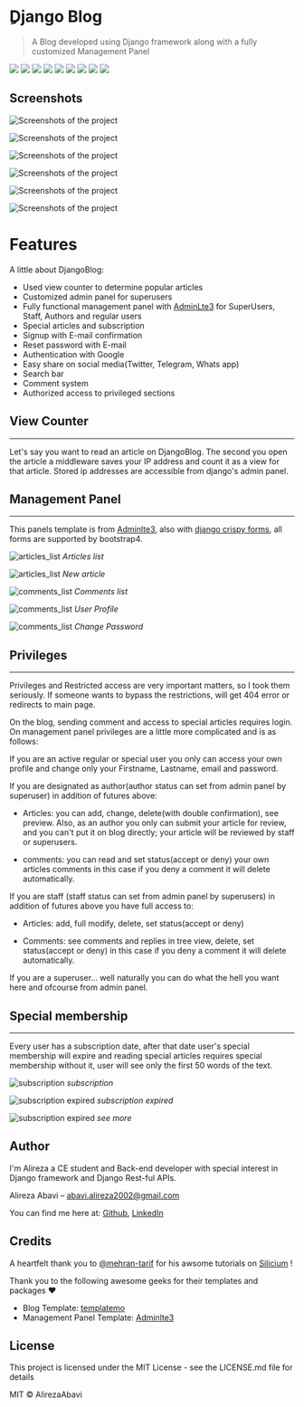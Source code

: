 # ِDjango Blog

> A Blog developed using Django framework along with a fully customized Management Panel

![](https://img.shields.io/badge/Python-3776AB?style=for-the-badge&logo=python&logoColor=white)
![](https://img.shields.io/badge/Django-092E20?style=for-the-badge&logo=django&logoColor=white)
![](https://img.shields.io/badge/HTML5-E34F26?style=for-the-badge&logo=html5&logoColor=white)
![](https://img.shields.io/badge/CSS3-1572B6?style=for-the-badge&logo=css3&logoColor=white)
![](https://img.shields.io/badge/JavaScript-F7DF1E?style=for-the-badge&logo=javascript&logoColor=black)
![](https://img.shields.io/badge/Bootstrap-563D7C?style=for-the-badge&logo=bootstrap&logoColor=white)
![](https://img.shields.io/badge/SQLite-07405E?style=for-the-badge&logo=sqlite&logoColor=white)
![](https://img.shields.io/badge/PyCharm-000000.svg?&style=for-the-badge&logo=PyCharm&logoColor=white)
![](https://img.shields.io/badge/Windows-0078D6?style=for-the-badge&logo=windows&logoColor=white)

## Screenshots

![Screenshots of the project](screenshots/index.png)

![Screenshots of the project](screenshots/recent_articles.png)

![Screenshots of the project](screenshots/article_comments.png)

![Screenshots of the project](screenshots/articles.png)

![Screenshots of the project](screenshots/login.png)

![Screenshots of the project](screenshots/admin_panel.png)

# Features

A little about DjangoBlog:

* Used view counter to determine popular articles
* Customized admin panel for superusers
* Fully functional management panel with [AdminLte3](https://adminlte.io/) for SuperUsers, Staff, Authors and regular
  users
* Special articles and subscription
* Signup with E-mail confirmation
* Reset password with E-mail
* Authentication with Google
* Easy share on social media(Twitter, Telegram, Whats app)
* Search bar
* Comment system
* Authorized access to privileged sections

## View Counter

---
Let's say you want to read an article on DjangoBlog. The second you open the article a middleware saves your IP address
and count it as a view for that article. Stored ip addresses are accessible from django's admin panel.

## Management Panel

---
This panels template is from [Adminlte3](https://adminlte.io/), also
with [django crispy forms](https://django-crispy-forms.readthedocs.io/en/latest/#), all forms are supported by
bootstrap4.

![articles_list](screenshots/articles.png)
*Articles list*

![articles_list](screenshots/new_article.png)
*New article*

![comments_list](screenshots/comments.png)
*Comments list*

![comments_list](screenshots/profile.png)
*User Profile*

![comments_list](screenshots/change-password.png)
*Change Password*

## Privileges

---

Privileges and Restricted access are very important matters, so I took them seriously. If someone wants to bypass the
restrictions, will get 404 error or redirects to main page.

On the blog, sending comment and access to special articles requires login. On management panel privileges are a little
more complicated and is as follows:

If you are an active regular or special user you only can access your own profile and change only your Firstname,
Lastname, email and password.

If you are designated as author(author status can set from admin panel by superuser) in addition of futures above:

- Articles: you can add, change, delete(with double confirmation), see preview. Also, as an author you only can submit
  your article for review, and you can't put it on blog directly; your article will be reviewed by staff or superusers.


- comments: you can read and set status(accept or deny) your own articles comments in this case if you deny a comment it
  will delete automatically.

If you are staff (staff status can set from admin panel by superusers) in addition of futures above you have full access
to:

- Articles: add, full modify, delete, set status(accept or deny)


- Comments: see comments and replies in tree view, delete, set status(accept or deny)
  in this case if you deny a comment it will delete automatically.

If you are a superuser... well naturally you can do what the hell you want here and ofcourse from admin panel.

## Special membership

---

Every user has a subscription date, after that date user's special membership will expire and reading special articles
requires special membership without it, user will see only the first 50 words of the text.

![subscription](screenshots/subscription.png)
*subscription*

![subscription expired](screenshots/subscription(2).png)
*subscription expired*

![subscription expired](screenshots/subscription(3).png)
*see more*

## Author

I'm Alireza a CE student and Back-end developer with special interest in Django framework and Django Rest-ful APIs.

Alireza Abavi – abavi.alireza2002@gmail.com

You can find me here at:
[Github](https://github.com/AlirezaAbavi),
[LinkedIn](https://www.linkedin.com/in/alireza-abavi/)

## Credits

A heartfelt thank you to [@mehran-tarif](https://github.com/mehran-tarif) for his awsome tutorials
on [Silicium](https://www.youtube.com/c/Silicium7) !

Thank you to the following awesome geeks for their templates and packages ❤️

* Blog Template: [templatemo](https://templatemo.com/)
* Management Panel Template: [Adminlte3](https://adminlte.io/)

## License

This project is licensed under the MIT License - see the LICENSE.md file for details

MIT © AlirezaAbavi